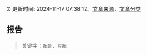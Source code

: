 :alarm_clock: 更新时间: 2024-11-17 07:38:12。[文章来源](/README.md)、[文章分类](/TAGS.md)

## 报告


> 关键字：`报告`、`月报`



